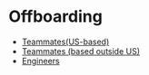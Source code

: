 # Offboarding

- [Teammates(US-based)](offboarding_us.md)
- [Teammates (based outside US)](offboarding_non_us.md)
- [Engineers](engineers.md)
